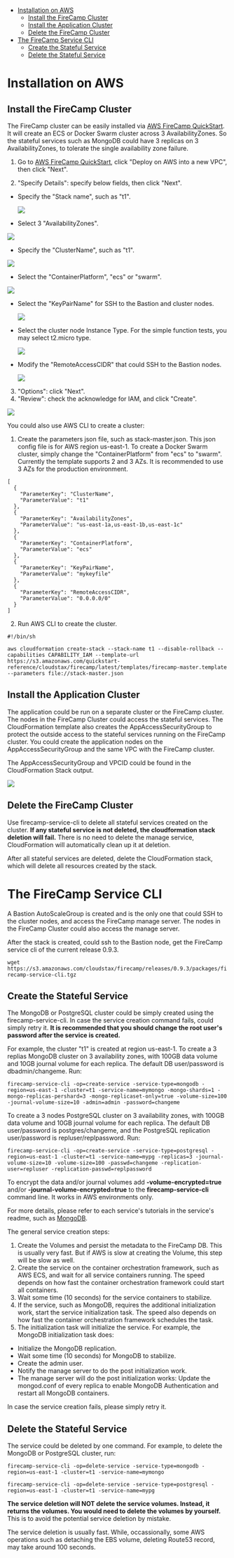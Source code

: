 * [Installation on AWS](https://github.com/cloudstax/firecamp/tree/master/docs/installation#installation-on-aws)
  * [Install the FireCamp Cluster](https://github.com/cloudstax/firecamp/tree/master/docs/installation#install-the-firecamp-cluster)
  * [Install the Application Cluster](https://github.com/cloudstax/firecamp/tree/master/docs/installation#install-the-application-cluster)
  * [Delete the FireCamp Cluster](https://github.com/cloudstax/firecamp/tree/master/docs/installation#delete-the-firecamp-cluster)
* [The FireCamp Service CLI](https://github.com/cloudstax/firecamp/tree/master/docs/installation#the-firecamp-service-cli)
  * [Create the Stateful Service](https://github.com/cloudstax/firecamp/tree/master/docs/installation#create-the-stateful-service)
  * [Delete the Stateful Service](https://github.com/cloudstax/firecamp/tree/master/docs/installation#delete-the-stateful-service)

# Installation on AWS

## Install the FireCamp Cluster
The FireCamp cluster can be easily installed via [AWS FireCamp QuickStart](https://aws.amazon.com/quickstart/architecture/cloudstax-firecamp/). It will create an ECS or Docker Swarm cluster across 3 AvailabilityZones. So the stateful services such as MongoDB could have 3 replicas on 3 AvailabilityZones, to tolerate the single availability zone failure.

1. Go to [AWS FireCamp QuickStart](https://aws.amazon.com/quickstart/architecture/cloudstax-firecamp/), click "Deploy on AWS into a new VPC", then click "Next".

2. "Specify Details": specify below fields, then click "Next".
* Specify the "Stack name", such as "t1".

  ![](https://s3.amazonaws.com/cloudstax/firecamp/docs/install/cfstack+StackName.png)

* Select 3 "AvailabilityZones".

![](https://s3.amazonaws.com/cloudstax/firecamp/docs/install/cfstack+AvailabilityZones.png)

* Specify the "ClusterName", such as "t1".

![](https://s3.amazonaws.com/cloudstax/firecamp/docs/install/cf+clustername.png)

* Select the "ContainerPlatform", "ecs" or "swarm".

![](https://s3.amazonaws.com/cloudstax/firecamp/docs/install/cf+platform.png)

* Select the "KeyPairName" for SSH to the Bastion and cluster nodes.

  ![](https://s3.amazonaws.com/cloudstax/firecamp/docs/install/cf+stack+KeyPairName.png)

* Select the cluster node Instance Type. For the simple function tests, you may select t2.micro type.

  ![](https://s3.amazonaws.com/cloudstax/firecamp/docs/install/cfstack+NodeInstanceType.png)

* Modify the "RemoteAccessCIDR" that could SSH to the Bastion nodes.

  ![](https://s3.amazonaws.com/cloudstax/firecamp/docs/install/cfstack+RemoteAccessCIDR.png)

3. "Options": click "Next".
4. "Review": check the acknowledge for IAM, and click "Create".

![](https://s3.amazonaws.com/cloudstax/firecamp/docs/install/cfstack+AckIAM.png)


You could also use AWS CLI to create a cluster:
1. Create the parameters json file, such as stack-master.json. This json config file is for AWS region us-east-1. To create a Docker Swarm cluster, simply change the "ContainerPlatform" from "ecs" to "swarm".
Currently the template supports 2 and 3 AZs. It is recommended to use 3 AZs for the production environment.
```
[
  {
    "ParameterKey": "ClusterName",
    "ParameterValue": "t1"
  },
  {
    "ParameterKey": "AvailabilityZones",
    "ParameterValue": "us-east-1a,us-east-1b,us-east-1c"
  },
  {
    "ParameterKey": "ContainerPlatform",
    "ParameterValue": "ecs"
  },
  {
    "ParameterKey": "KeyPairName",
    "ParameterValue": "mykeyfile"
  },
  {
    "ParameterKey": "RemoteAccessCIDR",
    "ParameterValue": "0.0.0.0/0"
  }
]
```

2. Run AWS CLI to create the cluster.
```
#!/bin/sh

aws cloudformation create-stack --stack-name t1 --disable-rollback --capabilities CAPABILITY_IAM --template-url https://s3.amazonaws.com/quickstart-reference/cloudstax/firecamp/latest/templates/firecamp-master.template --parameters file://stack-master.json
```

## Install the Application Cluster
The application could be run on a separate cluster or the FireCamp cluster. The nodes in the FireCamp Cluster could access the stateful services. The CloudFormation template also creates the AppAccessSecurityGroup to protect the outside access to the stateful services running on the FireCamp cluster. You could create the application nodes on the AppAccessSecurityGroup and the same VPC with the FireCamp cluster.

The AppAccessSecurityGroup and VPCID could be found in the CloudFormation Stack output.

![](https://s3.amazonaws.com/cloudstax/firecamp/docs/install/cf+outputs.png)

## Delete the FireCamp Cluster
Use firecamp-service-cli to delete all stateful services created on the cluster. **If any stateful service is not deleted, the cloudformation stack deletion will fail.** There is no need to delete the manage service, CloudFormation will automatically clean up it at deletion.

After all stateful services are deleted, delete the CloudFormation stack, which will delete all resources created by the stack.

# The FireCamp Service CLI
A Bastion AutoScaleGroup is created and is the only one that could SSH to the cluster nodes, and access the FireCamp manage server. The nodes in the FireCamp Cluster could also access the manage server.

After the stack is created, could ssh to the Bastion node, get the FireCamp service cli of the current release 0.9.3.

  `wget https://s3.amazonaws.com/cloudstax/firecamp/releases/0.9.3/packages/firecamp-service-cli.tgz`

## Create the Stateful Service
The MongoDB or PostgreSQL cluster could be simply created using the firecamp-service-cli. In case the service creation command fails, could simply retry it. **It is recommended that you should change the root user's password after the service is created.**

For example, the cluster "t1" is created at region us-east-1. To create a 3 replias MongoDB cluster on 3 availability zones, with 100GB data volume and 10GB journal volume for each replica. The default DB user/password is dbadmin/changeme. Run:
```
firecamp-service-cli -op=create-service -service-type=mongodb -region=us-east-1 -cluster=t1 -service-name=mymongo -mongo-shards=1 -mongo-replicas-pershard=3 -mongo-replicaset-only=true -volume-size=100 -journal-volume-size=10 -admin=admin -password=changeme
```

To create a 3 nodes PostgreSQL cluster on 3 availability zones, with 100GB data volume and 10GB journal volume for each replica. The default DB user/password is postgres/changeme, and the PostgreSQL replication user/password is repluser/replpassword. Run:
```
firecamp-service-cli -op=create-service -service-type=postgresql -region=us-east-1 -cluster=t1 -service-name=mypg -replicas=3 -journal-volume-size=10 -volume-size=100 -passwd=changeme -replication-user=repluser -replication-passwd=replpassword
```

To encrypt the data and/or journal volumes add **-volume-encrypted=true** and/or **-journal-volume-encrypted=true** to the **firecamp-service-cli** command line. It works in AWS environments only.

For more details, please refer to each service's tutorials in the service's readme, such as [MongoDB](https://github.com/cloudstax/firecamp/tree/master/catalog/mongodb).

The general service creation steps:
1. Create the Volumes and persist the metadata to the FireCamp DB. This is usually very fast. But if AWS is slow at creating the Volume, this step will be slow as well.
2. Create the service on the container orchestration framework, such as AWS ECS, and wait for all service containers running. The speed depends on how fast the container orchestration framework could start all containers.
3. Wait some time (10 seconds) for the service containers to stabilize.
4. If the service, such as MongoDB, requires the additional initialization work, start the service initialization task. The speed also depends on how fast the container orchestration framework schedules the task.
5. The initialization task will initialize the service. For example, the MongoDB initialization task does:
  * Initialize the MongoDB replication.
  * Wait some time (10 seconds) for MongoDB to stabilize.
  * Create the admin user.
  * Notify the manage server to do the post initialization work.
  * The manage server will do the post initialization works: Update the mongod.conf of every replica to enable MongoDB Authentication and restart all MongoDB containers.

In case the service creation fails, please simply retry it.


## Delete the Stateful Service
The service could be deleted by one command. For example, to delete the MongoDB or PostgreSQL cluster, run:
```
firecamp-service-cli -op=delete-service -service-type=mongodb -region=us-east-1 -cluster=t1 -service-name=mymongo
```
```
firecamp-service-cli -op=delete-service -service-type=postgresql -region=us-east-1 -cluster=t1 -service-name=mypg
```

**The service deletion will NOT delete the service volumes. Instead, it returns the volumes. You would need to delete the volumes by yourself.** This is to avoid the potential service deletion by mistake.

The service deletion is usually fast. While, occassionally, some AWS operations such as detaching the EBS volume, deleting Route53 record, may take around 100 seconds.
